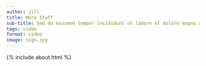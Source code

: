 ```yaml
---
author: jill
title: More Stuff
sub-title: Sed do eiusmod tempor incididunt ut labore et dolore magna aliqua. Ut enim ad minim veniam, quis nostrud i ut aliquip ex ea commodo consequat. 
tags: video
format: video
image: sign.jpg
---
```

{% include about.html %}


